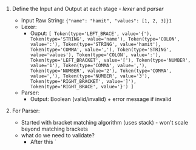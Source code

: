 1. Define the Input and Output at each stage - *lexer* and *parser*
	- Input Raw String: `{"name": "hamit", "values": [1, 2, 3]}1`
	- Lexer:
		- Ouput:
					```
					[
			    Token(type='LEFT_BRACE', value='{'),
			    Token(type='STRING', value='name'),
			    Token(type='COLON', value=':'),
			    Token(type='STRING', value='hamit'),
			    Token(type='COMMA', value=','),
			    Token(type='STRING', value='values'),
			    Token(type='COLON', value=':'),
			    Token(type='LEFT_BRACKET', value='['),
			    Token(type='NUMBER', value='1'),
			    Token(type='COMMA', value=','),
			    Token(type='NUMBER', value='2'),
			    Token(type='COMMA', value=','),
			    Token(type='NUMBER', value='3'),
			    Token(type='RIGHT_BRACKET', value=']'),
			    Token(type='RIGHT_BRACE', value='}')
]
					```
	- Parser:
		- Output: Boolean (valid/invalid) + error message if invalid

2. For Parser:
	- Started with bracket matching algorithm (uses stack) - won't scale beyond matching brackets
	- what do we need to validate?
		- After this `
<!--stackedit_data:
eyJoaXN0b3J5IjpbNjU2NTE2MTQ2LC0yMDcwMTk1OTgzXX0=
-->